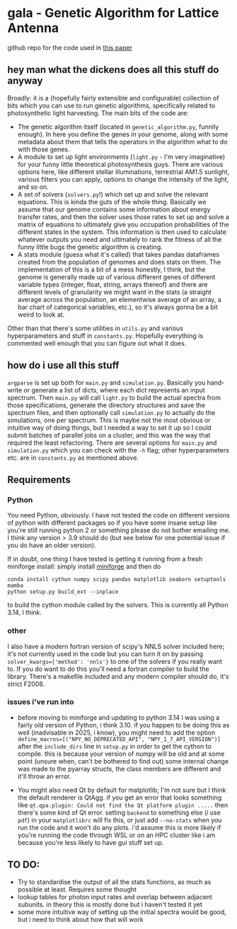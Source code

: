 # gala - Genetic Algorithm for Lattice Antenna

github repo for the code used in [this paper](https://doi.org/10.1371/journal.pcbi.1012845)
## hey man what the dickens does all this stuff do anyway

Broadly: it is a (hopefully fairly extensible and configurable) collection of bits which you can use to run genetic algorithms, specifically related to photosynthetic light harvesting.
The main bits of the code are:

- The genetic algorithm itself (located in `genetic_algorithm.py`, funnily enough). In here you define the genes in your genome, along with some metadata about them that tells the operators in the algorithm what to do with those genes.
- A module to set up light environments (`light.py` - I'm very imaginative) for your funny little theoretical photosynthesis guys. There are various options here, like different stellar illuminations, terrestrial AM1.5 sunlight, various filters you can apply, options to change the intensity of the light, and so on.
- A set of solvers (`solvers.py`!) which set up and solve the relevant equations. This is kinda the guts of the whole thing. Basically we assume that our genome contains some information about energy transfer rates, and then the solver uses those rates to set up and solve a matrix of equations to ultimately give you occupation probabilities of the different states in the system. This information is then used to calculate whatever outputs you need and ultimately to rank the fitness of all the funny little bugs the genetic algorithm is creating.
- A stats module (guess what it's called) that takes pandas dataframes created from the population of genomes and does stats on them. The implementation of this is a bit of a mess honestly, I think, but the genome is generally made up of various different genes of different variable types (integer, float, string, arrays thereof) and there are different levels of granularity we might want in the stats (a straight average across the population, an elementwise average of an array, a bar chart of categorical variables, etc.), so it's always gonna be a bit weird to look at.

Other than that there's some utilities in `utils.py` and various hyperparameters and stuff in `constants.py`. Hopefully everything is commented well enough that you can figure out what it does.

## how do i use all this stuff

`argparse` is set up both for `main.py` and `simulation.py`. Basically you hand-write or generate a list of dicts, where each dict represents an input spectrum. Then `main.py` will call `light.py` to build the actual spectra from those specifications, generate the directory structures and save the spectrum files, and then optionally call `simulation.py` to actually do the simulations, one per spectrum. This is maybe not the most obvious or intuitive way of doing things, but I needed a way to set it up so I could submit batches of parallel jobs on a cluster, and this was the way that required the least refactoring. There are several options for `main.py` and `simulation.py` which you can check with the `-h` flag; other hyperparameters etc. are in `constants.py` as mentioned above.

## Requirements

### Python
You need Python, obviously. I have not tested the code on different versions of python with different packages so if you have some insane setup like you're still running python 2 or something please do not bother emailing me. I think any version > 3.9 should do (but see below for one potential issue if you do have an older version).

If in doubt, one thing I have tested is getting it running from a fresh miniforge install: simply install [miniforge](https://conda-forge.org/download/) and then do
```
conda install cython numpy scipy pandas matplotlib seaborn setuptools mamba
python setup.py build_ext --inplace
```
to build the cython module called by the solvers. This is currently all Python 3.14, I think.

### other

I also have a modern fortran version of scipy's NNLS solver included here; it's not currently used in the code but you can turn it on by passing
`solver_kwargs={'method': 'nnls'}`
to one of the solvers if you really want to.
If you do want to do this you'll need a fortran compiler to build the library.
There's a makefile included and any modern compiler should do, it's strict F2008.

### issues i've run into

- before moving to miniforge and updating to python 3.14 I was using a fairly old version of Python, i think 3.10. if you happen to be doing this as well (inadvisable in 2025, i know), you might need to add the option
`define_macros=[("NPY_NO_DEPRECATED_API", "NPY_1_7_API_VERSION")]`
after the `include_dirs` line in `setup.py` in order to get the cython to compile. this is because your version of numpy will be old and at some point (unsure when, can't be bothered to find out) some internal change was made to the pyarray structs, the class members are different and it'll throw an error.

- You might also need Qt by default for matplotlib; I'm not sure but I think the default renderer is QtAgg. if you get an error that looks something like
`qt.qpa.plugin: Could not find the Qt platform plugin .....`
then there's some kind of Qt error. setting `backend` to something else (i use `pdf`) in your `matplotlibrc` will fix this, or just add `--no-stats` when you run the code and it won't do any plots. i'd assume this is more likely if you're running the code through WSL or on an HPC cluster like i am because you're less likely to have gui stuff set up.

## TO DO:

- Try to standardise the output of all the stats functions, as much as possible at least. Requires some thought
- lookup tables for photon input rates and overlap between adjacent subunits. in theory this is mostly done but i haven't tested it yet
- some more intuitive way of setting up the initial spectra would be good, but i need to think about how that will work

